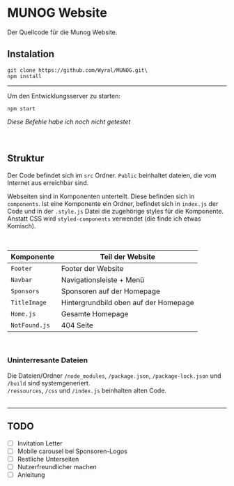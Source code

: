 # MUNOG Website
Der Quellcode für die Munog Website.

## Instalation

```console
git clone https://github.com/Wyral/MUNOG.git\
npm install
```
----------------------------------------------------
Um den Entwicklungsserver zu starten:

```console
npm start
``` 
_Diese Befehle habe ich noch nicht getestet_  
<br><br>
## Struktur


Der Code befindet sich im `src` Ordner. `Public` beinhaltet dateien, die vom Internet aus erreichbar sind.

Webseiten sind in Komponenten unterteilt. Diese befinden sich in `components`. Ist eine Komponente ein Ordner, befindet sich in `index.js` der Code und in der `.style.js` Datei die zugehörige styles für die Komponente. Anstatt CSS wird `styled-components` verwendet (die finde ich etwas Komisch).  

<br>

Komponente        | Teil der Website 
----------------- | -------------------------------
`Footer`          | Footer der Website
`Navbar`          | Navigationsleiste + Menü
`Sponsors`        | Sponsoren auf der Homepage
`TitleImage`      | Hintergrundbild oben auf der Homepage
`Home.js`         | Gesamte Homepage
`NotFound.js`     | 404 Seite  

<br>

### Uninterresante Dateien
Die Dateien/Ordner `/node_modules`, `/package.json`, `/package-lock.json` und `/build` sind systemgeneriert.  
`/ressources`, `/css` und `/index.js` beinhalten alten Code.  
<br>

__________________________
## TODO
- [ ] Invitation Letter
- [ ] Mobile carousel bei Sponsoren-Logos
- [ ] Restliche Unterseiten
- [ ] Nutzerfreundlicher machen
- [ ] Anleitung 